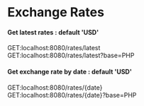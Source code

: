 # Exchange Rates

#### Get latest rates : default 'USD'
GET:localhost:8080/rates/latest <br>
GET:localhost:8080/rates/latest?base=PHP

#### Get exchange rate by date : default 'USD'
GET:localhost:8080/rates/{date} <br>
GET:localhost:8080/rates/{date}?base=PHP

